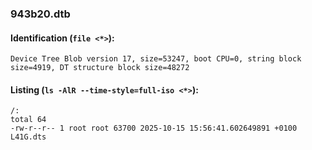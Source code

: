 ### 943b20.dtb
#### Identification (`file <*>`):
```
Device Tree Blob version 17, size=53247, boot CPU=0, string block size=4919, DT structure block size=48272
```
#### Listing (`ls -AlR --time-style=full-iso <*>`):
```
/:
total 64
-rw-r--r-- 1 root root 63700 2025-10-15 15:56:41.602649891 +0100 L41G.dts
```


